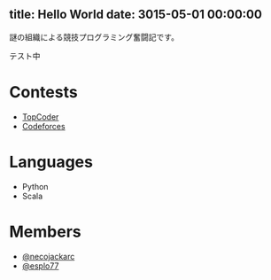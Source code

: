 title: Hello World
date: 3015-05-01 00:00:00
---

謎の組織による競技プログラミング奮闘記です。

テスト中

# Contests
- [TopCoder](https://www.topcoder.com/)
- [Codeforces](http://codeforces.com/)

# Languages
- Python
- Scala

# Members 
- [@necojackarc](https://twitter.com/necojackarc)
- [@esplo77](https://twitter.com/esplo77)

